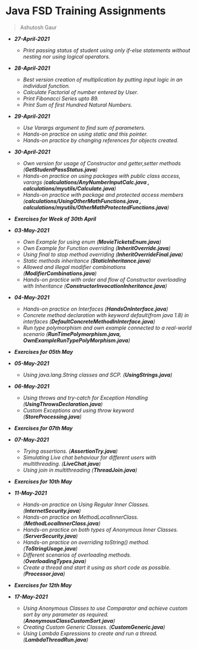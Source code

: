 # Java FSD Training Assignments

> Ashutosh Gaur

- ___27-April-2021___
    * _Print passing status of student using only if-else statements without nesting nor using logical operators._
    
- ___28-April-2021___
    * _Best version creation of multiplication by putting input logic in an individual function._
    * _Calculate Factorial of number entered by User._
    * _Print Fibonacci Series upto 89._
    * _Print Sum of first Hundred Natural Numbers._
    
- ___29-April-2021___
    * _Use Varargs argument to find sum of parameters._
    * _Hands-on practice on using static and this pointer._
    * _Hands-on practice by changing references for objects created._
    
- ___30-April-2021___
    * _Own version for usage of Constructor and getter,setter methods (**GetStudentPassStatus.java**)_
    * _Hands-on practice on using packages with public class access, varargs (**calculations/AnyNumberInputCalc.java , calculations/myutils/Calculate.java**)_
    * _Hands-on practice with package and protected access members (**calculations/UsingOtherMathFunctions.java , calculations/myutils/OtherMathProtectedFunctions.java**)_

- ___Exercises for Week of 30th April___

- ___03-May-2021___
    * _Own Example for using enum (**MovieTicketsEnum.java**)_
    * _Own Example for Function overriding (**InheritOverride.java**)_
    * _Using final to stop method overriding (**InheritOverrideFinal.java**)_
    * _Static methods inheritance (**StaticInheritance.java**)_
    * _Allowed and illegal modifier combinations (**ModifierCombinations.java**)_
    * _Hands-on practice with order and flow of Constructor overloading with Inheritance (**ConstructorInvocationInheritance.java**)_
    
- ___04-May-2021___
    * _Hands-on practice on Interfaces (**HandsOnInterface.java**)_
    * _Concrete method declaration with keyword default(from java 1.8) in interfaces (**DefaultConcreteMethodInInterface.java**)_
    * _Run type polymorphism and own example connected to a real-world scenario (**RunTimePolymorphism.java, OwnExampleRunTypePolyMorphism.java**)_

- ___Exercises for 05th May___

- ___05-May-2021___
    * _Using java.lang.String classes and SCP. (**UsingStrings.java**)_
    
- ___06-May-2021___
    * _Using throws and try-catch for Exception Handling (**UsingThrowsDeclaration.java**)_
    * _Custom Exceptions and using throw keyword (**StoreProcessing.java**)_

- ___Exercises for 07th May___

- ___07-May-2021___
    * _Trying assertions. (**AssertionTry.java**)_
    * _Simulating Live chat behaviour for different users with multithreading. (**LiveChat.java**)_
    * _Using join in multithreading (**ThreadJoin.java**)_
    
- ___Exercises for 10th May___

- ___11-May-2021___
    * _Hands-on practice on Using Regular Inner Classes. (**InternetSecurity.java**)_
    * _Hands-on practice on MethodLocalInnerClass. (**MethodLocalInnerClass.java**)_
    * _Hands-on practice on both types of Anonymous Inner Classes. (**ServerSecurity.java**)_
    * _Hands-on practice on overriding toString() method. (**ToStringUsage.java**)_
    * _Different scenarios of overloading methods. (**OverloadingTypes.java**)_
    * _Create a thread and start it using as short code as possible. (**Processor.java**)_

- ___Exercises for 12th May___

- ___17-May-2021___
    * _Using Anonymous Classes to use Comparator and achieve custom sort by any parameter as required. (**AnonymousClassCustomSort.java**)_
    * _Creating Custom Generic Classes. (**CustomGeneric.java**)_
    * _Using Lambda Expressions to create and run a thread. (**LambdaThreadRun.java**)_